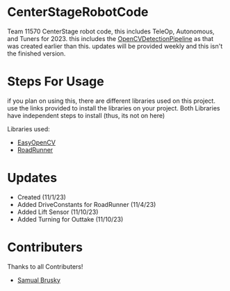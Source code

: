 # CenterStageRobotCode
Team 11570 CenterStage robot code, this includes TeleOp,
Autonomous, and Tuners for 2023. this includes the [OpenCVDetectionPipeline](https://github.com/Etude-Engineers-11570/OpenCVDetectionPipeline) 
as that was created earlier than this. updates will be provided weekly and this isn't the finished version. 

# Steps For Usage
if you plan on using this, there are different libraries
used on this project. use the links provided to install the 
libraries on your project. Both Libraries have independent 
steps to install (thus, its not on here)

Libraries used: 
- [EasyOpenCV](https://github.com/OpenFTC/EasyOpenCV)
- [RoadRunner](https://github.com/acmerobotics/road-runner-quickstart)

# Updates
- Created (11/1/23)
- Added DriveConstants for RoadRunner (11/4/23)
- Added Lift Sensor (11/10/23)
- Added Turning for Outtake (11/10/23)

# Contributers
Thanks to all Contributers!
- [Samual Brusky](https://github.com/SamualBrusky)
